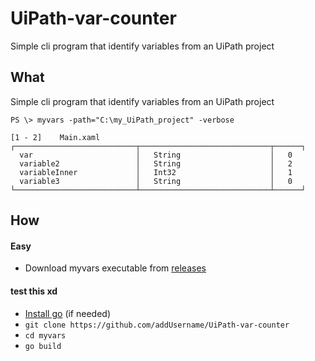 # UiPath-var-counter


Simple cli program that identify variables from an UiPath project

## What
Simple cli program that identify variables from an UiPath project

``` 
PS \> myvars -path="C:\my_UiPath_project" -verbose

[1 - 2]    Main.xaml 
┌───────────────────────────┬─────────────────────────────┬──────┐
  var                       │   String                    │   0
  variable2                 │   String                    │   2
  variableInner             │   Int32                     │   1
  variable3                 │   String                    │   0
└───────────────────────────┴─────────────────────────────┴──────┘
```

## How
#### Easy
- Download myvars executable from [releases](https://github.com/addUsername/UiPath-var-counter/releases/)
#### test this xd
- [Install go](https://golang.org/doc/install) (if needed)
- `git clone https://github.com/addUsername/UiPath-var-counter`
- `cd myvars`
- `go build`
